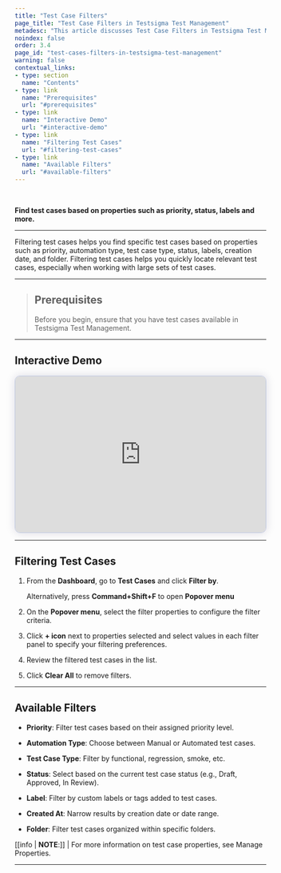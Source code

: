 ```yaml
---
title: "Test Case Filters"
page_title: "Test Case Filters in Testsigma Test Management"
metadesc: "This article discusses Test Case Filters in Testsigma Test Management | Filtering test cases involves in filtering tests based on priority, type, status, and more"
noindex: false
order: 3.4
page_id: "test-cases-filters-in-testsigma-test-management"
warning: false
contextual_links:
- type: section
  name: "Contents"
- type: link
  name: "Prerequisites"
  url: "#prerequisites"
- type: link
  name: "Interactive Demo"
  url: "#interactive-demo"
- type: link
  name: "Filtering Test Cases"
  url: "#filtering-test-cases"
- type: link
  name: "Available Filters"
  url: "#available-filters"
---
```


<br>

**Find test cases based on properties such as priority, status, labels and more.**

---

Filtering test cases helps you find specific test cases based on properties such as priority, automation type, test case type, status, labels, creation date, and folder. Filtering test cases helps you quickly locate relevant test cases, especially when working with large sets of test cases.

---

> ## **Prerequisites**
> 
> Before you begin, ensure that you have test cases available in Testsigma Test Management.

---

## **Interactive Demo**

<div>
  <script async src="https://js.storylane.io/js/v2/storylane.js"></script>
  <div class="sl-embed" style="position:relative;padding-bottom:calc(57.41% + 25px);width:100%;height:0;transform:scale(1)">
    <iframe loading="lazy" class="sl-demo" src="https://app.storylane.io/demo/jitwahr1l2ur?embed=inline" name="sl-embed" allow="fullscreen" allowfullscreen style="position:absolute;top:0;left:0;width:100%!important;height:100%!important;border:1px solid rgba(63,95,172,0.35);box-shadow: 0px 0px 18px rgba(26, 19, 72, 0.15);border-radius:10px;box-sizing:border-box;"></iframe>
  </div>
</div>

---

## **Filtering Test Cases**


1. From the **Dashboard**, go to **Test Cases** and click **Filter by**.
   
   Alternatively, press **Command+Shift+F** to open **Popover menu**

2. On the **Popover menu**, select the filter properties to configure the filter criteria.

3. Click **+ icon** next to properties selected and select values in each filter panel to specify your filtering preferences.

4. Review the filtered test cases in the list.

5. Click **Clear All** to remove filters.

---

## **Available Filters**

- **Priority**: Filter test cases based on their assigned priority level.

- **Automation Type**: Choose between Manual or Automated test cases.

- **Test Case Type**: Filter by functional, regression, smoke, etc.

- **Status**: Select based on the current test case status (e.g., Draft, Approved, In Review).

- **Label**: Filter by custom labels or tags added to test cases.

- **Created At**: Narrow results by creation date or date range.

- **Folder**: Filter test cases organized within specific folders.


[[info | **NOTE**:]]
| For more information on test case properties, see Manage Properties.

---